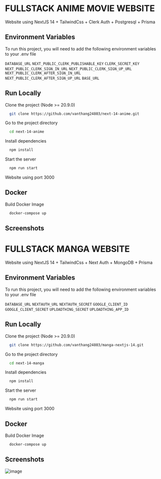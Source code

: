 # FULLSTACK ANIME MOVIE WEBSITE

Website using NextJS 14 + TailwindCss + Clerk Auth + Postgresql + Prisma

## Environment Variables

To run this project, you will need to add the following environment variables to your .env file

`DATABASE_URL`
`NEXT_PUBLIC_CLERK_PUBLISHABLE_KEY`
`CLERK_SECRET_KEY`
`NEXT_PUBLIC_CLERK_SIGN_IN_URL`
`NEXT_PUBLIC_CLERK_SIGN_UP_URL`
`NEXT_PUBLIC_CLERK_AFTER_SIGN_IN_URL`
`NEXT_PUBLIC_CLERK_AFTER_SIGN_UP_URL`
`BASE_URL`

## Run Locally

Clone the project (Node >= 20.9.0)

```bash
  git clone https://github.com/vanthang24803/next-14-anime.git
```

Go to the project directory

```bash
  cd next-14-anime
```

Install dependencies

```bash
  npm install
```

Start the server

```bash
  npm run start
```

Website using port 3000

## Docker

Build Docker Image

```bash
  docker-compose up
```

## Screenshots

# FULLSTACK MANGA WEBSITE

Website using NextJS 14 + TailwindCss + Next Auth + MongoDB + Prisma

## Environment Variables

To run this project, you will need to add the following environment variables to your .env file

`DATABASE_URL`
`NEXTAUTH_URL`
`NEXTAUTH_SECRET`
`GOOGLE_CLIENT_ID `
`GOOGLE_CLIENT_SECRET`
`UPLOADTHING_SECRET`
`UPLOADTHING_APP_ID`

## Run Locally

Clone the project (Node >= 20.9.0)

```bash
  git clone https://github.com/vanthang24803/manga-nextjs-14.git
```

Go to the project directory

```bash
  cd next-14-manga
```

Install dependencies

```bash
  npm install
```

Start the server

```bash
  npm run start
```

Website using port 3000

## Docker

Build Docker Image

```bash
  docker-compose up
```

## Screenshots

![image](https://github.com/vanthang24803/manga-nextjs-14/assets/101810628/802e15ce-1383-47ed-a26b-4ad6e95bc41d)




